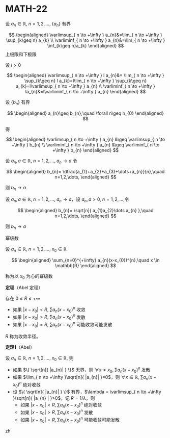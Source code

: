# MATH-22

设 $a_{n}\in \mathbb{R},\;n=1,2,\dots,\;\{ a_{n} \}$ 有界

$$
\begin{aligned}
\varlimsup_{ n \to +\infty } a_{n}&=\lim_{ n \to +\infty } \sup_{k\geq n} a_{k} \\
\varliminf_{ n \to +\infty } a_{n}&=\lim_{ n \to +\infty } \inf_{k\geq n}a_{k}
\end{aligned}
$$
上极限和下极限

设 $l>0$

$$
\begin{aligned}
\varlimsup_{ n \to +\infty } l a_{n}&= \lim_{ n \to +\infty } \sup_{k\geq n} l a_{k}=l\lim_{ n \to +\infty } \sup_{k\geq n} a_{k}=l\varlimsup_{ n \to +\infty } a_{n} \\
\varliminf_{ n \to +\infty } la_{n}&=l\varliminf_{ n \to +\infty } a_{n}
\end{aligned}
$$

设 $\{ b_{n} \}$ 有界

$$
\begin{aligned}
a_{n}\geq b_{n},\quad \forall n\geq n_{0}
\end{aligned}
$$

得

$$
\begin{aligned}
\varlimsup_{ n \to +\infty } a_{n} &\geq \varlimsup_{ n \to +\infty } b_{n} \\
\varliminf_{ n \to +\infty } a_{n} &\geq \varliminf_{ n \to +\infty } b_{n}
\end{aligned}
$$

设 $a_{n},a\in \mathbb{R},\; n=1,2,\dots,\; a_{n}\to a$ 令

$$
\begin{aligned}
b_{n}= \dfrac{a_{1}+a_{2}+a_{3}+\dots+a_{n}}{n},\quad n=1,2,\dots,
\end{aligned}
$$

则 $b_{n}\to a$

设 $a_{n},a\in \mathbb{R},\; n=1,2,\dots,\; a_{n}\to a$，设 $a_{n},a>0, \; n=1,2,\dots,$令

$$
\begin{aligned}
b_{n}= \sqrt[n]{ a_{1}a_{2}\dots a_{n} },\quad n=1,2,\dots,
\end{aligned}
$$

则 $b_{n}\to a$

幂级数

设 $a_{n}\in \mathbb{R},\;n=1,2,\dots,\;x_{0} \in \mathbb{R}$

$$
\begin{aligned}
\sum_{n=0}^{+\infty} a_{n}(x-x_{0})^{n},\quad x \in \mathbb{R}
\end{aligned}
$$

称为以 $x_{0}$ 为心的幂级数

**定理**（Abel 定理）

存在 $0\leq R\leq+\infty$

- 如果 $|x-x_{0}|<R, \; \sum a_{n}(x-x_{0})^{n}$ 收敛
- 如果 $|x-x_{0}|>R, \; \sum a_{n}(x-x_{0})^{n}$ 发散
- 如果 $|x-x_{0}|=R, \; \sum a_{n}(x-x_{0})^{n}$ 可能收敛可能发散

$R$ 称为收敛半径。

**定理1**（Abel）

设 $a_{n}\in \mathbb{R},\;n=1,2,\dots,\;x_{0}\in \mathbb{R},$ 则

- 如果 $\{ \sqrt[n]{ |a_{n}| } \}$ 无界，则 $\forall x\neq x_{0},\;\sum a_{n}(x-x_{0})^{n}$ 发散
- 如果 $\lim_{ n \to +\infty }\sqrt[n]{ |a_{n}| }=0$，则 $\forall x \in \mathbb{R},\; \sum a_{n}(x-x_{0})^{n}$ 绝对收敛
- 设 $\{ \sqrt[n]{ |a_{n}| } \}$ 有界，$\lambda = \varlimsup_{ n \to +\infty }\sqrt[n]{ |a_{n} | }>0$，记 $R=1/\lambda$，则
    - 如果 $|x-x_{0}|<R, \; \sum a_{n}(x-x_{0})^{n}$ 绝对收敛
    - 如果 $|x-x_{0}|>R, \; \sum a_{n}(x-x_{0})^{n}$ 发散
    - 如果 $|x-x_{0}|=R, \; \sum a_{n}(x-x_{0})^{n}$ 可能收敛可能发散


zh